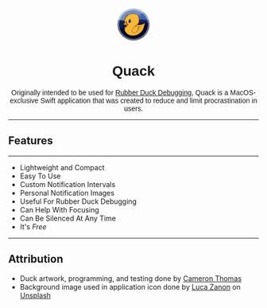 <div align="center"> <img src="logo.png" alt="Quack Logo" width=72 height=72> </div>

<h1 align="center" style="font-family: Arial"> Quack </h1>

<p align="center" style="font-family: Arial">
	Originally intended to be used for
	<a href="https://en.wikipedia.org/wiki/Rubber_duck_debugging">Rubber Duck Debugging</a>,
	Quack is a MacOS-exclusive Swift application that was created to reduce and limit procrastination in users.
</p>

---

## Features

---

- Lightweight and Compact
- Easy To Use
- Custom Notification Intervals
- Personal Notification Images
- Useful For Rubber Duck Debugging
- Can Help With Focusing
- Can Be Silenced At Any Time
- It's <em>Free</em>

---

## Attribution


- Duck artwork, programming, and testing done by [Cameron Thomas](https://gitlab.com/ThomasCameronT)
- Background image used in application icon done by [Luca Zanon][photographer] on [Unsplash][photoSite]


[photographer]: https://unsplash.com/photos/X0OoHrPvgXE?utm_source=unsplash&amp;utm_medium=referral&amp;utm_content=creditCopyText

[photoSite]: https://unsplash.com/?utm_source=unsplash&amp;utm_medium=referral&amp;utm_content=creditCopyText
